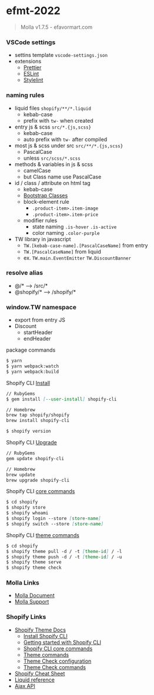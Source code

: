 # efmt-2022

> Molla v1.7.5 - efavormart.com

### VSCode settings
- settins template `vscode-settings.json`
- extensions
  - [Prettier](https://marketplace.visualstudio.com/items?itemName=esbenp.prettier-vscode)
  - [ESLint](https://marketplace.visualstudio.com/items?itemName=dbaeumer.vscode-eslint)
  - [Stylelint](https://marketplace.visualstudio.com/items?itemName=stylelint.vscode-stylelint)

### naming rules
- liquid files `shopify/**/*.liquid`
  - kebab-case
  - prefix with `tw-` when created
- entry js & scss `src/*.{js,scss}`
  - kebab-case
  - auto prefix with `tw-` after compiled
- most js & scss under src `src/**/*.{js,scss}`
  - PascalCase
  - unless `src/scss/*.scss`
- methods & variables in js & scss
  - camelCase
  - but Class name use PascalCase
- id / class / attribute on html tag
  - kebab-case
  - [Bootstrap Classes](https://bootstrapshuffle.com/classes)
  - block-element rule
    - `.product-item>.item-image`
    - `.product-item>.item-price`
  - modifier rules
    - state naming `.is-hover` `.is-active`
    - color naming `.color-purple`
- TW library in javascript
  - `TW.[kebab-case-name].[PascalCaseName]` from entry
  - `TW.[PascalCaseName]` from liquid
  - ex. `TW.main.EventEmitter` `TW.DiscountBanner`

### resolve alias
- @/* --> /src/*
- @shopify/* --> /shopify/*

### window.TW namespace
- export from entry JS
- Discount
  - startHeader
  - endHeader

package commands
```markdown
$ yarn
$ yarn webpack:watch
$ yarn webpack:build
```

Shopify CLI [Install](https://shopify.dev/themes/tools/cli/installation)
```markdown
// RubyGems
$ gem install [--user-install] shopify-cli

// Homebrew
brew tap shopify/shopify
brew install shopify-cli

$ shopify version
```

Shopify CLI [Upgrade](https://shopify.dev/themes/tools/cli/upgrade-uninstall)
```markdown
// RubyGems
gem update shopify-cli

// Homebrew
brew update
brew upgrade shopify-cli
```

Shopify CLI [core commands](https://shopify.dev/themes/tools/cli/core-commands)
```markdown
$ cd shopify
$ shopify store
$ shopify whoami
$ shopify login --store [store-name]
$ shopify switch --store [store-name]
```

Shopify CLI [theme commands](https://shopify.dev/themes/tools/cli/theme-commands)
```markdown
$ cd shopify
$ shopify theme pull -d / -t [theme-id] / -l
$ shopify theme push -d / -t [theme-id] / -u
$ shopify theme serve
$ shopify theme check
```

### Molla Links
- [Molla Document](https://molla-docs.the4.co/)
- [Molla Support](https://support.the4.co/login)

### Shopify Links
- [Shopify Theme Docs](https://shopify.dev/themes)
  - [Install Shopify CLI](https://shopify.dev/themes/tools/cli/installation)
  - [Getting started with Shopify CLI](https://shopify.dev/themes/tools/cli/getting-started)
  - [Shopify CLI core commands](https://shopify.dev/themes/tools/cli/core-commands)
  - [Theme commands](https://shopify.dev/themes/tools/cli/theme-commands)
  - [Theme Check configuration](https://shopify.dev/themes/tools/theme-check/configuration)
  - [Theme Check commands](https://shopify.dev/themes/tools/theme-check/commands)
- [Shopify Cheat Sheet](https://www.shopify.com/partners/shopify-cheat-sheet)
- [Liquid reference](https://shopify.dev/api/liquid)
- [Ajax API](https://shopify.dev/api/ajax)
